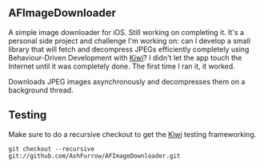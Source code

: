 ## AFImageDownloader
A simple image downloader for iOS. Still working on completing it. It's a personal side project and challenge I'm working on: can I develop a small library that will fetch and decompress JPEGs efficiently completely using Behaviour-Driven Development with [Kiwi](https://github.com/allending/Kiwi)? I didn't let the app touch the Internet until it was completely done. The first time I ran it, it worked.

Downloads JPEG images asynchronously and decompresses them on a background thread.

## Testing

Make sure to do a recursive checkout to get the [Kiwi](https://github.com/allending/Kiwi) testing frameworking.

    git checkout --recursive git://github.com/AshFurrow/AFImageDownloader.git

